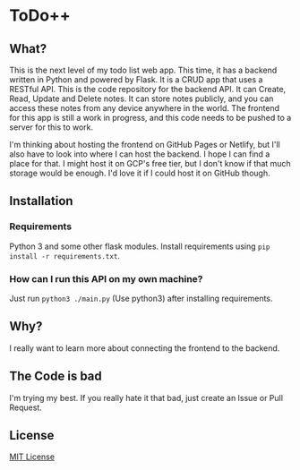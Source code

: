 # ToDo++
## What?
This is the next level of my todo list web app. This time, it has a backend written in Python and powered by Flask. It is a CRUD app that uses a RESTful API. This is the code repository for the backend API. It can Create, Read, Update and Delete notes. It can store notes publicly, and you can access these notes from any device anywhere in the world. The frontend for this app is still a work in progress, and this code needs to be pushed to a server for this to work.

I'm thinking about hosting the frontend on GitHub Pages or Netlify, but I'll also have to look into where I can host the backend. I hope I can find a place for that. I might host it on GCP's free tier, but I don't know if that much storage would be enough. I'd love it if I could host it on GitHub though.

## Installation
### Requirements
Python 3 and some other flask modules. Install requirements using `pip install -r requirements.txt`.

### How can I run this API on my own machine?
Just run `python3 ./main.py` (Use python3) after installing requirements.


## Why?
I really want to learn more about connecting the frontend to the backend.

## The Code is bad
I'm trying my best. If you really hate it that bad, just create an Issue or Pull Request.

## License
[MIT License](./LICENSE)
